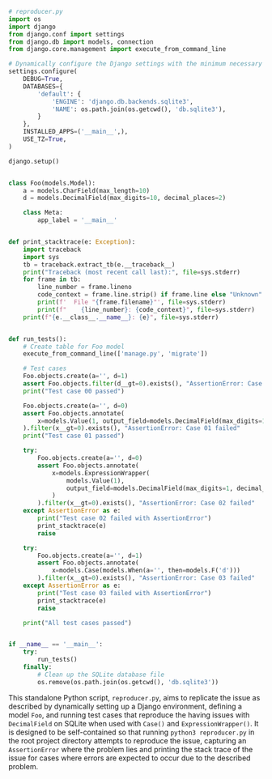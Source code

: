 ```python
# reproducer.py
import os
import django
from django.conf import settings
from django.db import models, connection
from django.core.management import execute_from_command_line

# Dynamically configure the Django settings with the minimum necessary configuration
settings.configure(
    DEBUG=True,
    DATABASES={
        'default': {
            'ENGINE': 'django.db.backends.sqlite3',
            'NAME': os.path.join(os.getcwd(), 'db.sqlite3'),
        }
    },
    INSTALLED_APPS=('__main__',),
    USE_TZ=True,
)

django.setup()


class Foo(models.Model):
    a = models.CharField(max_length=10)
    d = models.DecimalField(max_digits=10, decimal_places=2)

    class Meta:
        app_label = '__main__'


def print_stacktrace(e: Exception):
    import traceback
    import sys
    tb = traceback.extract_tb(e.__traceback__)
    print("Traceback (most recent call last):", file=sys.stderr)
    for frame in tb:
        line_number = frame.lineno
        code_context = frame.line.strip() if frame.line else "Unknown"
        print(f'  File "{frame.filename}"', file=sys.stderr)
        print(f"    {line_number}: {code_context}", file=sys.stderr)
    print(f"{e.__class__.__name__}: {e}", file=sys.stderr)


def run_tests():
    # Create table for Foo model
    execute_from_command_line(['manage.py', 'migrate'])

    # Test cases
    Foo.objects.create(a='', d=1)
    assert Foo.objects.filter(d__gt=0).exists(), "AssertionError: Case 00 failed"
    print("Test case 00 passed")

    Foo.objects.create(a='', d=0)
    assert Foo.objects.annotate(
        x=models.Value(1, output_field=models.DecimalField(max_digits=1, decimal_places=0))
    ).filter(x__gt=0).exists(), "AssertionError: Case 01 failed"
    print("Test case 01 passed")

    try:
        Foo.objects.create(a='', d=0)
        assert Foo.objects.annotate(
            x=models.ExpressionWrapper(
                models.Value(1),
                output_field=models.DecimalField(max_digits=1, decimal_places=0),
            )
        ).filter(x__gt=0).exists(), "AssertionError: Case 02 failed"
    except AssertionError as e:
        print("Test case 02 failed with AssertionError")
        print_stacktrace(e)
        raise

    try:
        Foo.objects.create(a='', d=1)
        assert Foo.objects.annotate(
            x=models.Case(models.When(a='', then=models.F('d')))
        ).filter(x__gt=0).exists(), "AssertionError: Case 03 failed"
    except AssertionError as e:
        print("Test case 03 failed with AssertionError")
        print_stacktrace(e)
        raise

    print("All test cases passed")


if __name__ == '__main__':
    try:
        run_tests()
    finally:
        # Clean up the SQLite database file
        os.remove(os.path.join(os.getcwd(), 'db.sqlite3'))
```

This standalone Python script, `reproducer.py`, aims to replicate the issue as described by dynamically setting up a Django environment, defining a model `Foo`, and running test cases that reproduce the having issues with `DecimalField` on SQLite when used with `Case()` and `ExpressionWrapper()`. It is designed to be self-contained so that running `python3 reproducer.py` in the root project directory attempts to reproduce the issue, capturing an `AssertionError` where the problem lies and printing the stack trace of the issue for cases where errors are expected to occur due to the described problem.